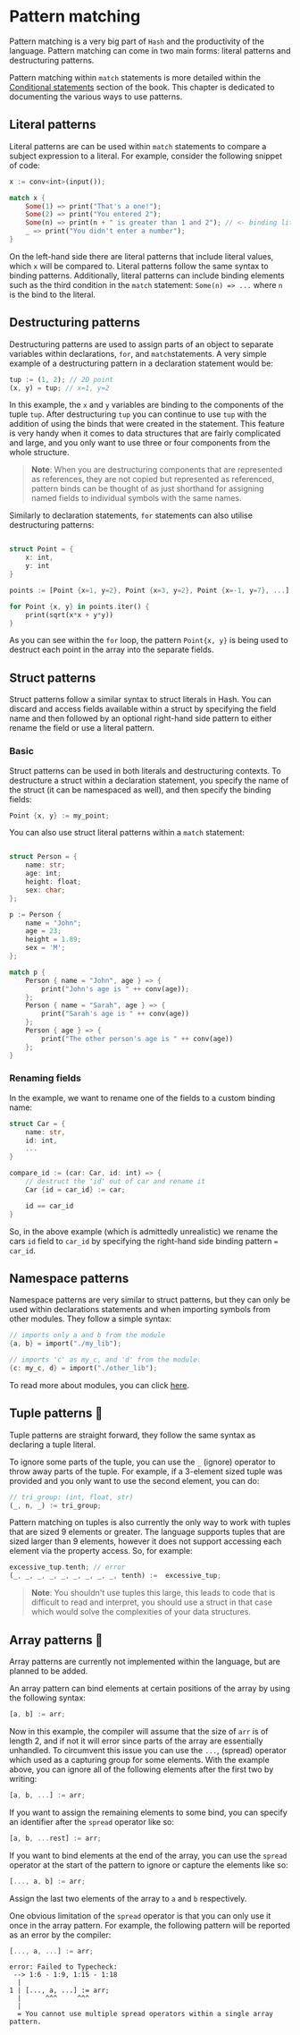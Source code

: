 # Pattern matching

Pattern matching is a very big part of `Hash` and the productivity of the language. Pattern
matching can come in two main forms: literal patterns and destructuring patterns.

Pattern matching within `match` statements is more detailed within the [Conditional statements](./conditionals.md#match-cases) section
of the book. This chapter is dedicated to documenting the various ways to use patterns.

## Literal patterns

Literal patterns are can be used within `match` statements to compare a subject expression to a literal. For example,
consider the following snippet of code:

```rust
x := conv<int>(input());

match x {
    Some(1) => print("That's a one!");
    Some(2) => print("You entered 2");
    Some(n) => print(n + " is greater than 1 and 2"); // <- binding literal pattern
    _ => print("You didn't enter a number");
}
```

On the left-hand side there are literal patterns that include literal values, which `x` will be compared
to. Literal patterns follow the same syntax to binding patterns. Additionally, literal patterns can include
binding elements such as the third condition in the `match` statement: `Some(n) => ...` where `n` is the bind
to the literal.

## Destructuring patterns

Destructuring patterns are used to assign parts of an object to separate variables within declarations, `for`, and
`match`statements. A very simple example of a destructuring pattern in a declaration statement would be:

```rust
tup := (1, 2); // 2D point
(x, y) = tup; // x=1, y=2
```

In this example, the `x` and `y` variables are binding to the components of the tuple `tup`.
After destructuring `tup` you can continue to use `tup` with the addition of using the binds
that were created in the statement. This feature is very handy when it comes to data structures
that are fairly complicated and large, and you only want to use three or four components
from the whole structure. 

> **Note**: When you are destructuring components that are represented as references, they are not
> copied but represented as referenced, pattern binds can be thought of as just shorthand for 
> assigning named fields to individual symbols with the same names.

Similarly to declaration statements, `for` statements can also utilise destructuring patterns:

```rust

struct Point = {
    x: int,
    y: int
}

points := [Point {x=1, y=2}, Point {x=3, y=2}, Point {x=-1, y=7}, ...];

for Point {x, y} in points.iter() {
    print(sqrt(x*x + y*y))
}
```
As you can see within the `for` loop, the pattern `Point{x, y}` is being used to
destruct each point in the array into the separate fields.

## Struct patterns

Struct patterns follow a similar syntax to struct literals in Hash. You can discard and
access fields available within a struct by specifying the field name and then followed
by an optional right-hand side pattern to either rename the field or use a literal pattern.

### Basic

Struct patterns can be used in both literals and destructuring contexts. To destructure a struct
within a declaration statement, you specify the name of the struct (it can be namespaced as well), and then
specify the binding fields:

```rust
Point {x, y} := my_point;
```

You can also use struct literal patterns within a `match` statement:


```rust

struct Person = {
    name: str;
    age: int;
    height: float;
    sex: char;
};

p := Person {
    name = "John";
    age = 23;
    height = 1.89;
    sex = 'M';
};

match p {
    Person { name = "John", age } => {
        print("John's age is " ++ conv(age));
    };
    Person { name = "Sarah", age } => {
        print("Sarah's age is " ++ conv(age))
    };
    Person { age } => { 
        print("The other person's age is " ++ conv(age))
    };
}
```

### Renaming fields

In the example, we want to rename one of the fields to a custom binding name:

```rust
struct Car = {
    name: str,
    id: int,
    ...
}

compare_id := (car: Car, id: int) => {
    // destruct the 'id' out of car and rename it
    Car {id = car_id} := car;

    id == car_id
}
```

So, in the above example (which is admittedly unrealistic) we rename the cars `id` field to
`car_id` by specifying the right-hand side binding pattern `= car_id`.

## Namespace patterns

Namespace patterns are very similar to struct patterns, but they can only be used within declarations
statements and when importing symbols from other modules. They follow a simple syntax:

```rust
// imports only a and b from the module
{a, b} = import("./my_lib");

// imports 'c' as my_c, and 'd' from the module.
{c: my_c, d} = import("./other_lib"); 
```

To read more about modules, you can click [here](./modules.md).

## Tuple patterns 🚧

Tuple patterns are straight forward, they follow the same syntax as declaring a tuple literal.

To ignore some parts of the tuple, you can use the `_` (ignore) operator to throw away parts of the
tuple. For example, if a 3-element sized tuple was provided and you only want to use the second element,
you can do:

```rust
// tri_group: (int, float, str)
(_, n, _) := tri_group;
```

Pattern matching on tuples is also currently the only way to work with tuples that are sized 9 elements
or greater. The language supports tuples that are sized larger than 9 elements, however it does not
support accessing each element via the property access. So, for example:

```rust
excessive_tup.tenth; // error
(_, _, _, _, _, _, _, _, _, tenth) :=  excessive_tup;
```
> **Note**: You shouldn't use tuples this large, this leads to code that is difficult to read and interpret,
> you should use a struct in that case which would solve the complexities of your data structures.

## Array patterns 🚧 

Array patterns are currently not implemented within the language, but are planned to be added.

An array pattern can bind elements at certain positions of the array by using the following syntax:

```rust
[a, b] := arr;
```

Now in this example, the compiler will assume that the size of `arr` is of length 2, and if not it will error since
parts of the array are essentially unhandled. To circumvent this issue you can use the `...`, (spread) operator which
used as a capturing group for some elements. With the example above, you can ignore all of the following elements after
the first two by writing:

```rust
[a, b, ...] := arr;
```

If you want to assign the remaining elements to some bind, you can specify an identifier after the `spread` operator like
so:

```rust
[a, b, ...rest] := arr;
```

If you want to bind elements at the end of the array, you can use the `spread` operator at the start of the pattern
to ignore or capture the elements like so:

```rust
[..., a, b] := arr;
```

Assign the last two elements of the array to `a` and `b` respectively.

One obvious limitation of the `spread` operator is that you can only use it once in the array pattern.
For example, the following pattern will be reported as an error by the compiler:

```rust
[..., a, ...] := arr;
```

```
error: Failed to Typecheck:
 --> 1:6 - 1:9, 1:15 - 1:18
  |
1 | [..., a, ...] := arr;
  |      ^^^     ^^^
  |
  = You cannot use multiple spread operators within a single array pattern.
```

